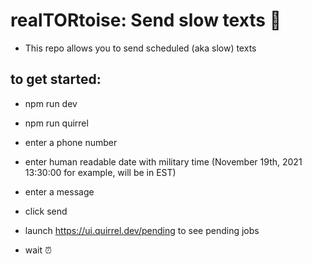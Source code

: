 # realTORtoise: Send slow texts 🐢

- This repo allows you to send scheduled (aka slow) texts

## to get started:
- npm run dev
- npm run quirrel
- enter a phone number
- enter human readable date with military time (November 19th, 2021 13:30:00 for example, will be in EST)
- enter a message
- click send

- launch https://ui.quirrel.dev/pending to see pending jobs 

- wait ⏰
